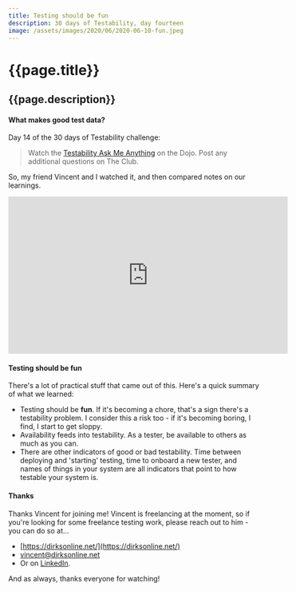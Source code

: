 ```yaml
---
title: Testing should be fun
description: 30 days of Testability, day fourteen
image: /assets/images/2020/06/2020-06-10-fun.jpeg
---
```

# {{page.title}}
## {{page.description}}

#### What makes good test data?

Day 14 of the 30 days of Testability challenge:
> Watch the [Testability Ask Me Anything](https://www.ministryoftesting.com/dojo/lessons/testing-ask-me-anything-testability-ash-winter) on the Dojo. Post any additional questions on The Club.

So, my friend Vincent and I watched it, and then compared notes on our learnings.

<iframe width="560" height="315" src="https://www.youtube.com/embed/ziND4LbH8Mc" frameborder="0" allow="accelerometer; autoplay; encrypted-media; gyroscope; picture-in-picture" allowfullscreen></iframe>

#### Testing should be fun
There's a lot of practical stuff that came out of this.
Here's a quick summary of what we learned:
* Testing should be **fun**. If it's becoming a chore, that's a sign there's a testability problem. I consider this a risk too - if it's becoming boring, I find, I start to get sloppy.
* Availability feeds into testability. As a tester, be available to others as much as you can.
* There are other indicators of good or bad testability. Time between deploying and 'starting' testing, time to onboard a new tester, and names of things in your system are all indicators that point to how testable your system is.

#### Thanks
Thanks Vincent for joining me! Vincent is freelancing at the moment, so if you're looking for some freelance testing work, please reach out to him - you can do so at...
* [https://dirksonline.net/](https://dirksonline.net/)
* vincent@dirksonline.net
* Or on [LinkedIn](linkedin.com/in/vincent-dirks-937aa557).

And as always, thanks everyone for watching!